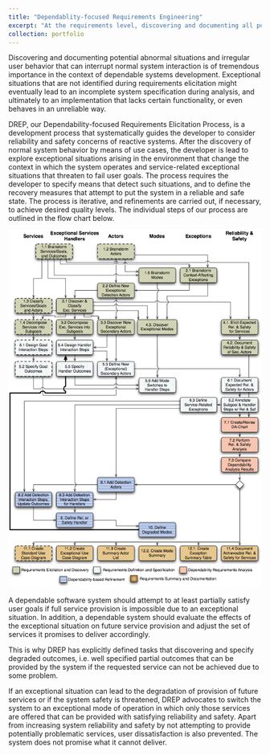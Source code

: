 ```yaml
---
title: "Dependablity-focused Requirements Engineering"
excerpt: "At the requirements level, discovering and documenting all possible abnormal situations and irregular user behavior that can interrupt normal system interaction is of tremendous importance in the context of dependable system development. We defined a Dependability-focused Requirements Engineering Process (DREP) based on use cases that leads a developer to discover and then specify the required level of system reliability and safety at an early stage. Our “exceptional use cases” can be probabilistically analyzed to get feedback on the achievable safety and reliability of the system, if it were to be built with a given set of (potentially failing) components."
collection: portfolio
---
```


Discovering and documenting potential abnormal situations and irregular user behavior that can interrupt normal system interaction is of tremendous importance in the context of dependable systems development. Exceptional situations that are not identified during requirements elicitation might eventually lead to an incomplete system specification during analysis, and ultimately to an implementation that lacks certain functionality, or even behaves in an unreliable way.

DREP, our Dependability-focused Requirements Elicitation Process, is a development process that systematically guides the developer to consider reliability and safety concerns of reactive systems. After the discovery of normal system behavior by means of use cases, the developer is lead to explore exceptional situations arising in the environment that change the context in which the system operates and service-related exceptional situations that threaten to fail user goals. The process requires the developer to specify means that detect such situations, and to define the recovery measures that attempt to put the system in a reliable and safe state. The process is iterative, and refinements are carried out, if necessary, to achieve desired quality levels. The individual steps of our process are outlined in the flow chart below.

<img src="/images/drep.png"><br>

A dependable software system should attempt to at least partially satisfy user goals if full service provision is impossible due to an exceptional situation. In addition, a dependable system should evaluate the effects of the exceptional situation on future service provision and adjust the set of services it promises to deliver accordingly.

This is why DREP has explicitly defined tasks that discovering and specify degraded outcomes, i.e. well specified partial outcomes that can be provided by the system if the requested service can not be achieved due to some problem.

If an exceptional situation can lead to the degradation of provision of future services or if the system safety is threatened, DREP advocates to switch the system to an exceptional mode of operation in which only those services are offered that can be provided with satisfying reliability and safety. Apart from increasing system reliability and safety by not attempting to provide potentially problematic services, user dissatisfaction is also prevented. The system does not promise what it cannot deliver.